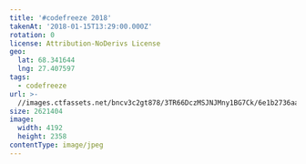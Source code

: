 ```yaml
---
title: '#codefreeze 2018'
takenAt: '2018-01-15T13:29:00.000Z'
rotation: 0
license: Attribution-NoDerivs License
geo:
  lat: 68.341644
  lng: 27.407597
tags:
  - codefreeze
url: >-
  //images.ctfassets.net/bncv3c2gt878/3TR66DczMSJNJMny1BG7Ck/6e1b2736aaed366d445ede33a2eed5ea/codefreeze-2018_24931293427_o
size: 2621404
image:
  width: 4192
  height: 2358
contentType: image/jpeg
---
```


